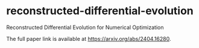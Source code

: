 # reconstructed-differential-evolution
Reconstructed Differential Evolution for Numerical Optimization

The full paper link is available at https://arxiv.org/abs/2404.16280.
